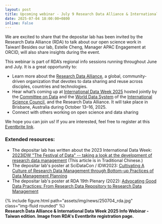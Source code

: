 ```yaml
---
layout: post
title: Upcoming webinar - July 9 Research Data Alliance & International Data Week 2025 Webinar - Taiwan edition
date: 2025-07-04 18:00:00+0800
inline: False
---
```


We are excited to share that the depositar lab has been invited by the Research Data Alliance (RDA) to talk about our open science work in Taiwan! Besides our lab, Estelle Cheng, Manager APAC Engagement at ORCID, will also share insights during the event.

This webinar is part of RDA’s regional info sessions running throughout June and July. It is a great opportunity to:
- Learn more about the [Research Data Alliance](https://www.rd-alliance.org/), a global, community-driven organization that devotes to data sharing and reuse across disciples, countries and technologies.
- Hear what’s coming up at [International Data Week 2025](https://idw2025.org/program-at-a-glance/) hosted jointly by the [Committee on Data](https://codata.org/) and the [World Data System](https://www.worlddatasystem.org/) of the [International Science Council](https://council.science/), and the Research Data Alliance. It will take place in Brisbane, Australia during October 13–16, 2025.
- Connect with others working on open science and data sharing

We hope you can join us! If you are interested, feel free to register at this [Eventbrite link](https://www.eventbrite.com.au/e/research-data-alliance-international-data-week-2025-webinar-taiwan-ed-tickets-1430208214269).

### Extended resources:
- The depositar lab has written about the 2023 International Data Week: [2023IDW "The Festival of Data" -- taking a look at the development of research data management](https://rdm.depositar.io/zh_TW/news/20240115-InternationalDataWeek) (This article is in Traditional Chinese.)
- The depositar lab's poster at SciDataCon / IDW2023: [Cultivating A Culture of Research Data Management through Bottom-up Practices of Data Management Planning](https://pid.depositar.io/ark:37281/k52077308)
- The depositar lab's poster at RDA 19th Plenary (2022): [Advocating Good Data Practices: From Research Data Repository to Research Data Management](https://data.depositar.io/dataset/rda-p19-advocating-good-data-practice)



<div class="row">
    <div class="col-sm mt-3 mt-md-0">
        {% include figure.html path="assets/img/news/250704_rda.jpg" class="img-fluid rounded" %}
    </div>
</div>
<div class="caption mt-0">
    <b>Research Data Alliance & International Data Week 2025 Info Webinar - Taiwan edition. Image from RDA's Eventbrite registration page.</b>
</div>
